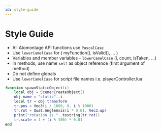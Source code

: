 ```yaml
---
id: style-guide
---
```


# Style Guide
* All Atomontage API functions use `PascalCase` 
* Use `lowerCamelCase` for  ( myFunction(), isValid(), ... )
* Variables and member variables - `lowerCamelCase` (i, count, isTaken, ...)
* In methods, use name `self` as object reference (first argument of method)
* Do not define globals
* Use `lowerCamelCase` for script file names i.e. playerController.lua

```lua
function spawnStaticObject(i)
	local obj = Scene:CreateObject()
	obj.name = "static"..i
	local tr = obj.transform
	tr.pos = Vec3(i / 1000, 0, i % 1000)
	tr.rot = Quat.AngleAxis(i * 0.01, Vec3.up)
	print("rotation is "..tostring(tr.rot))
	tr.scale = 1 + (i % 100) * 0.01
end
```
